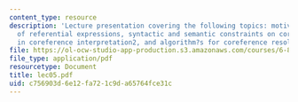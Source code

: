 ```yaml
---
content_type: resource
description: 'Lecture presentation covering the following topics: motivation, types
  of referential expressions, syntactic and semantic constraints on coreference, preferences
  in coreference interpretation2, and algorithm?s for coreference resolution.'
file: https://ol-ocw-studio-app-production.s3.amazonaws.com/courses/6-892-computational-models-of-discourse-spring-2004/c756903d6e12fa721c9da65764fce31c_lec05.pdf
file_type: application/pdf
resourcetype: Document
title: lec05.pdf
uid: c756903d-6e12-fa72-1c9d-a65764fce31c
---
```

